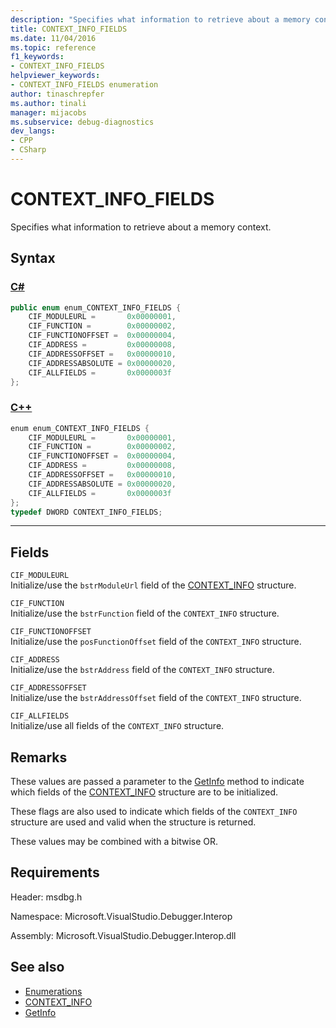 ```yaml
---
description: "Specifies what information to retrieve about a memory context."
title: CONTEXT_INFO_FIELDS
ms.date: 11/04/2016
ms.topic: reference
f1_keywords:
- CONTEXT_INFO_FIELDS
helpviewer_keywords:
- CONTEXT_INFO_FIELDS enumeration
author: tinaschrepfer
ms.author: tinali
manager: mijacobs
ms.subservice: debug-diagnostics
dev_langs:
- CPP
- CSharp
---
```

# CONTEXT_INFO_FIELDS

Specifies what information to retrieve about a memory context.

## Syntax

### [C#](#tab/csharp)
```csharp
public enum enum_CONTEXT_INFO_FIELDS {
    CIF_MODULEURL =       0x00000001,
    CIF_FUNCTION =        0x00000002,
    CIF_FUNCTIONOFFSET =  0x00000004,
    CIF_ADDRESS =         0x00000008,
    CIF_ADDRESSOFFSET =   0x00000010,
    CIF_ADDRESSABSOLUTE = 0x00000020,
    CIF_ALLFIELDS =       0x0000003f
};
```
### [C++](#tab/cpp)
```cpp
enum enum_CONTEXT_INFO_FIELDS {
    CIF_MODULEURL =       0x00000001,
    CIF_FUNCTION =        0x00000002,
    CIF_FUNCTIONOFFSET =  0x00000004,
    CIF_ADDRESS =         0x00000008,
    CIF_ADDRESSOFFSET =   0x00000010,
    CIF_ADDRESSABSOLUTE = 0x00000020,
    CIF_ALLFIELDS =       0x0000003f
};
typedef DWORD CONTEXT_INFO_FIELDS;
```
---

## Fields
`CIF_MODULEURL`\
Initialize/use the `bstrModuleUrl` field of the [CONTEXT_INFO](../../../extensibility/debugger/reference/context-info.md) structure.

`CIF_FUNCTION`\
Initialize/use the `bstrFunction` field of the `CONTEXT_INFO` structure.

`CIF_FUNCTIONOFFSET`\
Initialize/use the `posFunctionOffset` field of the `CONTEXT_INFO` structure.

`CIF_ADDRESS`\
Initialize/use the `bstrAddress` field of the `CONTEXT_INFO` structure.

`CIF_ADDRESSOFFSET`\
Initialize/use the `bstrAddressOffset` field of the `CONTEXT_INFO` structure.

`CIF_ALLFIELDS`\
Initialize/use all fields of the `CONTEXT_INFO` structure.

## Remarks
These values are passed a parameter to the [GetInfo](../../../extensibility/debugger/reference/idebugmemorycontext2-getinfo.md) method to indicate which fields of the [CONTEXT_INFO](../../../extensibility/debugger/reference/context-info.md) structure are to be initialized.

These flags are also used to indicate which fields of the `CONTEXT_INFO` structure are used and valid when the structure is returned.

These values may be combined with a bitwise OR.

## Requirements
Header: msdbg.h

Namespace: Microsoft.VisualStudio.Debugger.Interop

Assembly: Microsoft.VisualStudio.Debugger.Interop.dll

## See also
- [Enumerations](../../../extensibility/debugger/reference/enumerations-visual-studio-debugging.md)
- [CONTEXT_INFO](../../../extensibility/debugger/reference/context-info.md)
- [GetInfo](../../../extensibility/debugger/reference/idebugmemorycontext2-getinfo.md)
